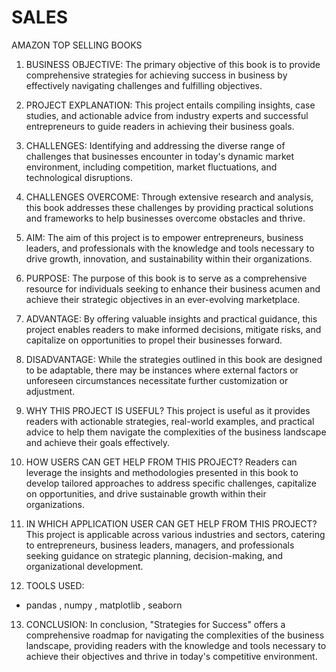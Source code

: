 # SALES
AMAZON TOP SELLING BOOKS 


1. BUSINESS OBJECTIVE:
   The primary objective of this book is to provide comprehensive strategies for achieving success in business by effectively navigating challenges and fulfilling objectives.

2. PROJECT EXPLANATION:
   This project entails compiling insights, case studies, and actionable advice from industry experts and successful entrepreneurs to guide readers in achieving their business goals.

3. CHALLENGES:
   Identifying and addressing the diverse range of challenges that businesses encounter in today's dynamic market environment, including competition, market fluctuations, and technological disruptions.

4. CHALLENGES OVERCOME:
   Through extensive research and analysis, this book addresses these challenges by providing practical solutions and frameworks to help businesses overcome obstacles and thrive.

5. AIM:
   The aim of this project is to empower entrepreneurs, business leaders, and professionals with the knowledge and tools necessary to drive growth, innovation, and sustainability within their organizations.

6. PURPOSE:
   The purpose of this book is to serve as a comprehensive resource for individuals seeking to enhance their business acumen and achieve their strategic objectives in an ever-evolving marketplace.

7. ADVANTAGE:
   By offering valuable insights and practical guidance, this project enables readers to make informed decisions, mitigate risks, and capitalize on opportunities to propel their businesses forward.

8. DISADVANTAGE:
   While the strategies outlined in this book are designed to be adaptable, there may be instances where external factors or unforeseen circumstances necessitate further customization or adjustment.

9. WHY THIS PROJECT IS USEFUL?
   This project is useful as it provides readers with actionable strategies, real-world examples, and practical advice to help them navigate the complexities of the business landscape and achieve their goals effectively.

10. HOW USERS CAN GET HELP FROM THIS PROJECT?
    Readers can leverage the insights and methodologies presented in this book to develop tailored approaches to address specific challenges, capitalize on opportunities, and drive sustainable growth within their organizations.

11. IN WHICH APPLICATION USER CAN GET HELP FROM THIS PROJECT?
    This project is applicable across various industries and sectors, catering to entrepreneurs, business leaders, managers, and professionals seeking guidance on strategic planning, decision-making, and organizational development.

12. TOOLS USED:
- pandas , numpy , matplotlib , seaborn 

13. CONCLUSION:
    In conclusion, "Strategies for Success" offers a comprehensive roadmap for navigating the complexities of the business landscape, providing readers with the knowledge and tools necessary to achieve their objectives and thrive in today's competitive environment.
